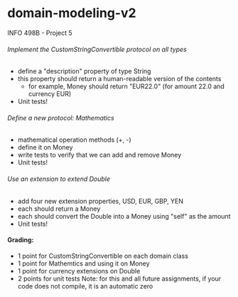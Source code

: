 # domain-modeling-v2
INFO 498B - Project 5

###### Implement the CustomStringConvertible protocol on all types
* define a "description" property of type String
* this property should return a human-readable version of the contents
    * for example, Money should return "EUR22.0" (for amount 22.0 and currency EUR)
* Unit tests!

###### Define a new protocol: Mathematics
* mathematical operation methods (+, -)
* define it on Money
* write tests to verify that we can add and remove Money
* Unit tests!

###### Use an extension to extend Double

* add four new extension properties, USD, EUR, GBP, YEN
* each should return a Money
* each should convert the Double into a Money using "self" as the amount
* Unit tests!


#### Grading:

* 1 point for CustomStringConvertible on each domain class
* 1 point for Mathemtics and using it on Money
* 1 point for currency extensions on Double
* 2 points for unit tests
Note: for this and all future assignments, if your code does not compile, it is an automatic zero

